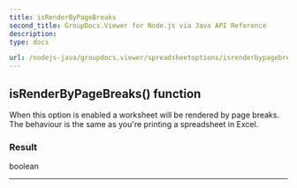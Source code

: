 ```yaml
---
title: isRenderByPageBreaks
second_title: GroupDocs.Viewer for Node.js via Java API Reference
description: 
type: docs

url: /nodejs-java/groupdocs.viewer/spreadsheetoptions/isrenderbypagebreaks/
---
```


## isRenderByPageBreaks()  function
When this option is enabled a worksheet will be rendered by page breaks.
 The behaviour is the same as you're printing a spreadsheet in Excel.

### Result
boolean


---


